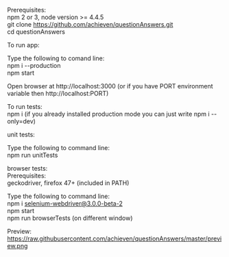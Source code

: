 Prerequisites:    
npm 2 or 3, node version >= 4.4.5    
git clone https://github.com/achieven/questionAnswers.git    
cd questionAnswers    

To run app:

Type the following to comand line:    
npm i --production    
npm start    

Open browser at http://localhost:3000 (or if you have PORT environment variable then http://localhost:PORT)    

To run tests:    
npm i (if you already installed production mode you can just write npm i --only=dev)

unit tests:

Type the following to command line:    
npm run unitTests    

browser tests:    
Prerequisites:    
geckodriver, firefox 47+ (included in PATH)    

Type the following to command line:    
npm i selenium-webdriver@3.0.0-beta-2    
npm start    
npm run browserTests (on different window)    

Preview: https://raw.githubusercontent.com/achieven/questionAnswers/master/preview.png


